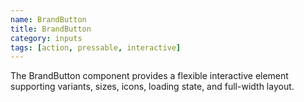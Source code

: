 ```yaml
---
name: BrandButton
title: BrandButton
category: inputs
tags: [action, pressable, interactive]
---
```

The BrandButton component provides a flexible interactive element supporting variants, sizes, icons, loading state, and full-width layout.
